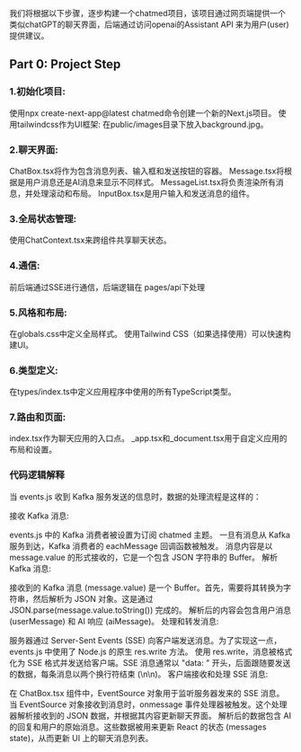 我们将根据以下步骤，逐步构建一个chatmed项目，该项目通过网页端提供一个类似chatGPT的聊天界面，后端通过访问openai的Assistant API 来为用户(user)提供建议。
## Part 0: Project Step
### 1.初始化项目:
使用npx create-next-app@latest chatmed命令创建一个新的Next.js项目。
使用tailwindcss作为UI框架:
在public/images目录下放入background.jpg。
### 2.聊天界面:
ChatBox.tsx将作为包含消息列表、输入框和发送按钮的容器。
Message.tsx将根据是用户消息还是AI消息来显示不同样式。
MessageList.tsx将负责渲染所有消息，并处理滚动和布局。
InputBox.tsx是用户输入和发送消息的组件。
### 3.全局状态管理:
使用ChatContext.tsx来跨组件共享聊天状态。
### 4.通信:
前后端通过SSE进行通信，后端逻辑在 pages/api下处理
### 5.风格和布局:
在globals.css中定义全局样式。
使用Tailwind CSS（如果选择使用）可以快速构建UI。
### 6.类型定义:
在types/index.ts中定义应用程序中使用的所有TypeScript类型。
### 7.路由和页面:
index.tsx作为聊天应用的入口点。
_app.tsx和_document.tsx用于自定义应用的布局和设置。


### 代码逻辑解释
当 events.js 收到 Kafka 服务发送的信息时，数据的处理流程是这样的：

接收 Kafka 消息:

events.js 中的 Kafka 消费者被设置为订阅 chatmed 主题。
一旦有消息从 Kafka 服务到达，Kafka 消费者的 eachMessage 回调函数被触发。
消息内容是以 message.value 的形式接收的，它是一个包含 JSON 字符串的 Buffer。
解析 Kafka 消息:

接收到的 Kafka 消息 (message.value) 是一个 Buffer。首先，需要将其转换为字符串，然后解析为 JSON 对象。这是通过 JSON.parse(message.value.toString()) 完成的。
解析后的内容会包含用户消息 (userMessage) 和 AI 响应 (aiMessage)。
处理和转发消息:

服务器通过 Server-Sent Events (SSE) 向客户端发送消息。为了实现这一点，events.js 中使用了 Node.js 的原生 res.write 方法。
使用 res.write，消息被格式化为 SSE 格式并发送给客户端。SSE 消息通常以 "data: " 开头，后面跟随要发送的数据，每条消息以两个换行符结束 (\n\n)。
客户端接收和处理 SSE 消息:

在 ChatBox.tsx 组件中，EventSource 对象用于监听服务器发来的 SSE 消息。
当 EventSource 对象接收到消息时，onmessage 事件处理器被触发。这个处理器解析接收到的 JSON 数据，并根据其内容更新聊天界面。
解析后的数据包含 AI 的回复和用户的原始消息。这些数据被用来更新 React 的状态 (messages state)，从而更新 UI 上的聊天消息列表。